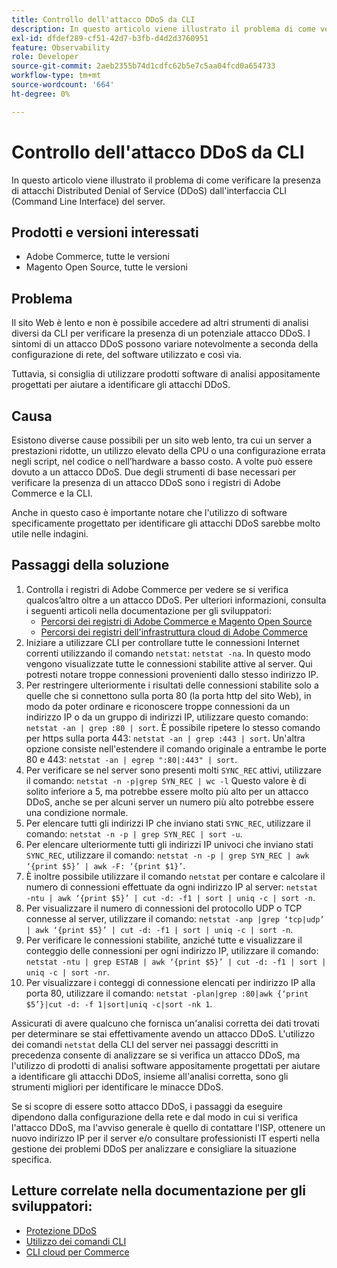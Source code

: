 ```yaml
---
title: Controllo dell'attacco DDoS da CLI
description: In questo articolo viene illustrato il problema di come verificare la presenza di attacchi Distributed Denial of Service (DDoS) dall'interfaccia CLI (Command Line Interface) del server.
exl-id: dfdef289-cf51-42d7-b3fb-d4d2d3760951
feature: Observability
role: Developer
source-git-commit: 2aeb2355b74d1cdfc62b5e7c5aa04fcd0a654733
workflow-type: tm+mt
source-wordcount: '664'
ht-degree: 0%

---
```


# Controllo dell&#39;attacco DDoS da CLI

In questo articolo viene illustrato il problema di come verificare la presenza di attacchi Distributed Denial of Service (DDoS) dall&#39;interfaccia CLI (Command Line Interface) del server.

## Prodotti e versioni interessati

* Adobe Commerce, tutte le versioni
* Magento Open Source, tutte le versioni

## Problema

Il sito Web è lento e non è possibile accedere ad altri strumenti di analisi diversi da CLI per verificare la presenza di un potenziale attacco DDoS. I sintomi di un attacco DDoS possono variare notevolmente a seconda della configurazione di rete, del software utilizzato e così via.

Tuttavia, si consiglia di utilizzare prodotti software di analisi appositamente progettati per aiutare a identificare gli attacchi DDoS.

## Causa

Esistono diverse cause possibili per un sito web lento, tra cui un server a prestazioni ridotte, un utilizzo elevato della CPU o una configurazione errata negli script, nel codice o nell’hardware a basso costo. A volte può essere dovuto a un attacco DDoS. Due degli strumenti di base necessari per verificare la presenza di un attacco DDoS sono i registri di Adobe Commerce e la CLI.

Anche in questo caso è importante notare che l&#39;utilizzo di software specificamente progettato per identificare gli attacchi DDoS sarebbe molto utile nelle indagini.

## Passaggi della soluzione

1. Controlla i registri di Adobe Commerce per vedere se si verifica qualcos’altro oltre a un attacco DDoS. Per ulteriori informazioni, consulta i seguenti articoli nella documentazione per gli sviluppatori:
   * [Percorsi dei registri di Adobe Commerce e Magento Open Source](https://experienceleague.adobe.com/it/docs/commerce-operations/configuration-guide/cli/enable-logging)
   * [Percorsi dei registri dell&#39;infrastruttura cloud di Adobe Commerce](https://experienceleague.adobe.com/it/docs/commerce-cloud-service/user-guide/develop/test/log-locations)
1. Iniziare a utilizzare CLI per controllare tutte le connessioni Internet correnti utilizzando il comando `netstat`: `netstat -na`. In questo modo vengono visualizzate tutte le connessioni stabilite attive al server. Qui potresti notare troppe connessioni provenienti dallo stesso indirizzo IP.
1. Per restringere ulteriormente i risultati delle connessioni stabilite solo a quelle che si connettono sulla porta 80 (la porta http del sito Web), in modo da poter ordinare e riconoscere troppe connessioni da un indirizzo IP o da un gruppo di indirizzi IP, utilizzare questo comando: `netstat -an | grep :80 | sort`. È possibile ripetere lo stesso comando per https sulla porta 443: `netstat -an | grep :443 | sort`. Un&#39;altra opzione consiste nell&#39;estendere il comando originale a entrambe le porte 80 e 443: `netstat -an | egrep ":80|:443" | sort`.
1. Per verificare se nel server sono presenti molti `SYNC_REC` attivi, utilizzare il comando:     `netstat -n -p|grep SYN_REC | wc -l`     Questo valore è di solito inferiore a 5, ma potrebbe essere molto più alto per un attacco DDoS, anche se per alcuni server un numero più alto potrebbe essere una condizione normale.
1. Per elencare tutti gli indirizzi IP che inviano stati `SYNC_REC`, utilizzare il comando: `netstat -n -p | grep SYN_REC | sort -u`.
1. Per elencare ulteriormente tutti gli indirizzi IP univoci che inviano stati `SYNC_REC`, utilizzare il comando: `netstat -n -p | grep SYN_REC | awk ‘{print $5}’ | awk -F: ‘{print $1}’`.
1. È inoltre possibile utilizzare il comando `netstat` per contare e calcolare il numero di connessioni effettuate da ogni indirizzo IP al server: `netstat -ntu | awk ‘{print $5}’ | cut -d: -f1 | sort | uniq -c | sort -n`.
1. Per visualizzare il numero di connessioni del protocollo UDP o TCP connesse al server, utilizzare il comando: `netstat -anp |grep ‘tcp|udp’ | awk ‘{print $5}’ | cut -d: -f1 | sort | uniq -c | sort -n`.
1. Per verificare le connessioni stabilite, anziché tutte e visualizzare il conteggio delle connessioni per ogni indirizzo IP, utilizzare il comando: `netstat -ntu | grep ESTAB | awk ‘{print $5}’ | cut -d: -f1 | sort | uniq -c | sort -nr`.
1. Per visualizzare i conteggi di connessione elencati per indirizzo IP alla porta 80, utilizzare il comando: `netstat -plan|grep :80|awk {‘print $5’}|cut -d: -f 1|sort|uniq -c|sort -nk 1`.

Assicurati di avere qualcuno che fornisca un&#39;analisi corretta dei dati trovati per determinare se stai effettivamente avendo un attacco DDoS. L&#39;utilizzo dei comandi `netstat` della CLI del server nei passaggi descritti in precedenza consente di analizzare se si verifica un attacco DDoS, ma l&#39;utilizzo di prodotti di analisi software appositamente progettati per aiutare a identificare gli attacchi DDoS, insieme all&#39;analisi corretta, sono gli strumenti migliori per identificare le minacce DDoS.

Se si scopre di essere sotto attacco DDoS, i passaggi da eseguire dipendono dalla configurazione della rete e dal modo in cui si verifica l&#39;attacco DDoS, ma l&#39;avviso generale è quello di contattare l&#39;ISP, ottenere un nuovo indirizzo IP per il server e/o consultare professionisti IT esperti nella gestione dei problemi DDoS per analizzare e consigliare la situazione specifica.

## Letture correlate nella documentazione per gli sviluppatori:

* [Protezione DDoS](https://experienceleague.adobe.com/it/docs/commerce-cloud-service/user-guide/cdn/fastly#ddos-protection)
* [Utilizzo dei comandi CLI](https://experienceleague.adobe.com/it/docs/commerce-operations/configuration-guide/deployment/examples/example-using-cli)
* [CLI cloud per Commerce](https://experienceleague.adobe.com/it/docs/commerce-cloud-service/user-guide/dev-tools/cloud-cli/cloud-cli-overview)
